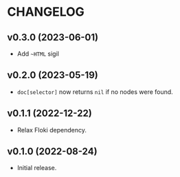 # CHANGELOG

## v0.3.0 (2023-06-01)

  * Add `~HTML` sigil

## v0.2.0 (2023-05-19)

  * `doc[selector]` now returns `nil` if no nodes were found.

## v0.1.1 (2022-12-22)

  * Relax Floki dependency.

## v0.1.0 (2022-08-24)

  * Initial release.

